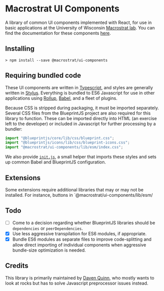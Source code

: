 # Macrostrat UI Components

A library of common UI components implemented with React, for use in basic
applications at the University of Wisconsin [Macrostrat lab](https://macrostrat.org).
You can find the documentation for these components [here](https://dev.macrostrat.org/docs/ui-components).

## Installing

```
> npm install --save @macrostrat/ui-components
```

## Requiring bundled code

These UI components are written in [Typescript](https://typescriptlang.org/),
and styles are generally written in [Stylus](http://stylus-lang.com/).
Everything is bundled to ES6 Javascript for use in other applications
using [Rollup](https://rollupjs.org/guide/en/), [Babel](https://babeljs.io/), and a fleet of plugins.

Because CSS is stripped during packaging, it must be imported separately. Several
CSS files from the BlueprintJS project are also required for this library to function.
These can be imported directly into HTML (an exercise left to the developer) or
included in Javascript for further processing by a bundler:

```js
import "@blueprintjs/core/lib/css/blueprint.css";
import "@blueprintjs/icons/lib/css/blueprint-icons.css";
import "@macrostrat/ui-components/lib/esm/index.css";
```

We also provide [`init.js`](init.js), a small helper that imports these styles
and sets up common Babel and BlueprintJS configuration.

## Extensions

Some extensions require additional libraries that may or may not be installed. For
instance, buttons in `@macrostrat/ui-components/lib/esm/

## Todo

- [ ] Come to a decision regarding whether BlueprintJS libraries should be
      `dependencies` or `peerDependencies`.
- [x] Use less aggressive transpilation for ES6 modules, if appropriate.
- [x] Bundle ES6 modules as separate files to improve code-splitting
      and allow direct importing of individual components when
      aggressive bundle-size optimization is needed.

## Credits

This library is primarily maintained by [Daven Quinn](https://davenquinn.com),
who mostly wants to look at rocks but has to solve Javascript preprocessor issues
instead.
